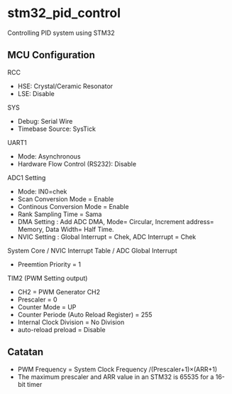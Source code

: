 # stm32_pid_control
Controlling PID system using STM32

## MCU Configuration
RCC
- HSE: Crystal/Ceramic Resonator
- LSE: Disable
  
SYS
- Debug: Serial Wire
- Timebase Source: SysTick
  
UART1
- Mode: Asynchronous
- Hardware Flow Control (RS232): Disable
  
ADC1 Setting
- Mode: IN0=chek 
- Scan Conversion Mode = Enable
- Continous Conversion Mode = Enable
- Rank Sampling Time = Sama
- DMA Setting : Add ADC DMA, Mode= Circular, Increment address= Memory, Data Width= Half Time.
- NVIC Setting : Global Interrupt = Chek, ADC Interrupt = Chek
  
System Core / NVIC Interrupt Table / ADC Global Interrupt
- Preemtion Priority = 1

TIM2 (PWM Setting output)
- CH2 = PWM Generator CH2
- Prescaler = 0
- Counter Mode = UP
- Counter Periode (Auto Reload Register) = 255
- Internal Clock Division = No Division
- auto-reload preload = Disable

## Catatan
- PWM Frequency = System Clock Frequency /(Prescaler+1)×(ARR+1)
- The maximum prescaler and ARR value in an STM32 is 65535 for a 16-bit timer